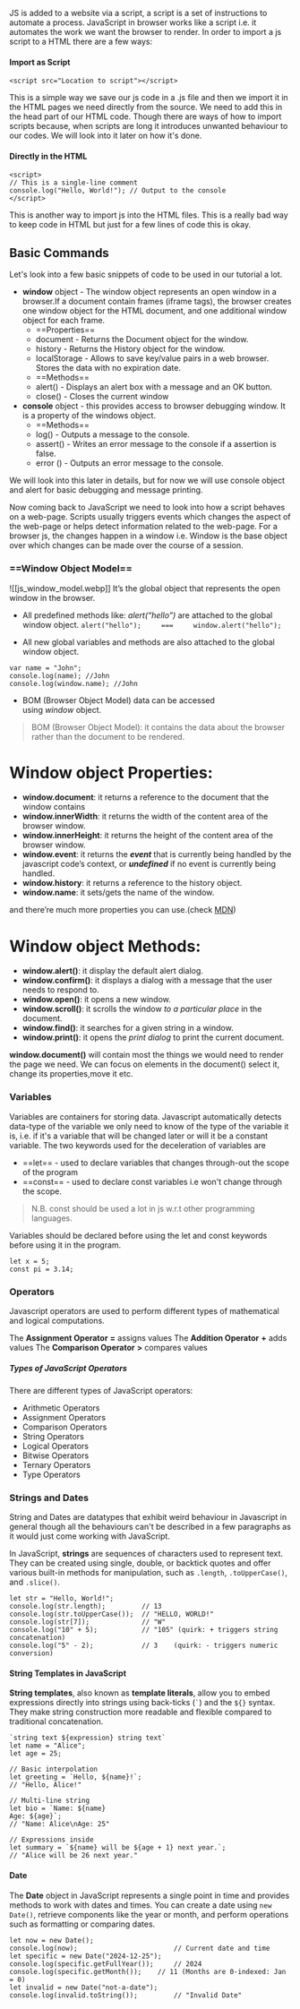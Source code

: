 JS is added to a website via a script, a script is a set of instructions to automate a process. JavaScript in browser works like a script i.e. it automates the work we want the browser to render. In order to import a js script to a HTML there are a few ways:

#### Import as Script

```
<script src="Location to script"></script>
```

This is a simple way we save our js code in a .js file and then we import it in the HTML pages we need directly from the source. We need to add this in the head part of our HTML code. Though there are ways of how to import scripts because, when scripts are long it introduces unwanted behaviour to our codes. We will look into it later on how it's done.

#### Directly in the HTML

```
<script>
// This is a single-line comment
console.log("Hello, World!"); // Output to the console
</script>
```

This is another way to import js into the HTML files. This is a really bad way to keep code in HTML but just for a few lines of code this is okay.

## Basic Commands

Let's look into a few basic snippets of code to be used in our tutorial a lot. 
- **window** object - The window object represents an open window in a browser.If a document contain frames (iframe tags), the browser creates one window object for the HTML document, and one additional window object for each frame.
	- ==Properties==
	- document - Returns the Document object for the window.
	- history - Returns the History object for the window.
	- localStorage - Allows to save key/value pairs in a web browser. Stores the data with no expiration date.
	- ==Methods== 
	- alert() - Displays an alert box with a message and an OK button.
	- close() - Closes the current window
- **console** object - this provides access to browser debugging window. It is a property of the windows object.
	- ==Methods==
	-  log()  - Outputs a message to the console.
	-  assert() - Writes an error message to the console if a assertion is false.
	-  error () - Outputs an error message to the console.

We will look into this later in details, but for now we will use console object and alert for basic debugging and message printing.

Now coming back to JavaScript we need to look into how a script behaves on a web-page.  Scripts usually triggers events which changes the aspect of the web-page or helps detect information related to the web-page. For a browser js, the changes happen in a window i.e. Window is the base object over which changes can be made over the course of a session. 

###  ==Window Object Model==

![[js_window_model.webp]]
It’s the global object that represents the open window in the browser.
- All predefined methods like: _alert(“hello”)_ are attached to the global window object.
`alert("hello");     ===     window.alert("hello");`

- All new global variables and methods are also attached to the global window object.

```
var name = "John";  
console.log(name); //John  
console.log(window.name); //John
```

- BOM (Browser Object Model) data can be accessed using _window_ object.

> BOM (Browser Object Model): it contains the data about the browser rather than the document to be rendered.

# Window object Properties:

- **window.document**: it returns a reference to the document that the window contains
- **window.innerWidth**: it returns the width of the content area of the browser window.
- **window.innerHeight**: it returns the height of the content area of the browser window.
- **window.event**: it returns the **_event_** that is currently being handled by the javascript code’s context, or **_undefined_** if no event is currently being handled.
- **window.history**: it returns a reference to the history object.
- **window.name**: it sets/gets the name of the window.

and there’re much more properties you can use.(check [MDN](https://developer.mozilla.org/en-US/docs/Web/API/Window))

# Window object Methods:

- **window.alert()**: it display the default alert dialog.
- **window.confirm()**: it displays a dialog with a message that the user needs to respond to.
- **window.open()**: it opens a new window.
- **window.scroll()**: it scrolls the window _to a particular place_ in the document.
- **window.find()**: it searches for a given string in a window.
- **window.print()**: it opens the _print dialog_ to print the current document.

**window.document()** will contain most the things we would need to render the page we need. We can focus on elements in the document() select it, change its properties,move it etc.

### Variables

Variables are containers for storing data. Javascript automatically detects data-type of the variable we only need to know of the type of the variable it is, i.e. if it's a variable that will be changed later or will it be a constant variable. The two keywords used for the deceleration of variables are 
- ==let== - used to declare variables that changes through-out the scope of the program
- ==const== - used to declare const variables i.e won't change through the scope.

> N.B. const should be used a lot in js w.r.t other programming languages.

Variables should be declared before using the let and const keywords before using it in the program.  
```
let x = 5; 
const pi = 3.14;
```

### Operators

Javascript operators are used to perform different types of mathematical and logical computations.

The **Assignment Operator** **=** assigns values
The **Addition Operator** **+** adds values
The **Comparison Operator** **>** compares values
##### Types of JavaScript Operators

There are different types of JavaScript operators:
- Arithmetic Operators
- Assignment Operators
- Comparison Operators
- String Operators
- Logical Operators
- Bitwise Operators
- Ternary Operators
- Type Operators

### Strings and Dates

String and  Dates are datatypes that exhibit weird behaviour in Javascript in general though all the behaviours can't be described in a few paragraphs as it would just come working with JavaScript. 

In JavaScript, **strings** are sequences of characters used to represent text. They can be created using single, double, or backtick quotes and offer various built-in methods for manipulation, such as `.length`, `.toUpperCase()`, and `.slice()`.

```
let str = "Hello, World!";
console.log(str.length);         // 13
console.log(str.toUpperCase());  // "HELLO, WORLD!"
console.log(str[7]);             // "W"
console.log("10" + 5);           // "105" (quirk: + triggers string concatenation)
console.log("5" - 2);            // 3    (quirk: - triggers numeric conversion)

```

#### String Templates in JavaScript

**String templates**, also known as **template literals**, allow you to embed expressions directly into strings using back-ticks (`` ` ``) and the `${}` syntax. They make string construction more readable and flexible compared to traditional concatenation.
```
`string text ${expression} string text`
let name = "Alice";
let age = 25;

// Basic interpolation
let greeting = `Hello, ${name}!`;
// "Hello, Alice!"

// Multi-line string
let bio = `Name: ${name}
Age: ${age}`;
// "Name: Alice\nAge: 25"

// Expressions inside
let summary = `${name} will be ${age + 1} next year.`;
// "Alice will be 26 next year."

```
#### Date
The **Date** object in JavaScript represents a single point in time and provides methods to work with dates and times. You can create a date using `new Date()`, retrieve components like the year or month, and perform operations such as formatting or comparing dates.

```
let now = new Date();
console.log(now);                        // Current date and time
let specific = new Date("2024-12-25");
console.log(specific.getFullYear());     // 2024
console.log(specific.getMonth());    // 11 (Months are 0-indexed: Jan = 0)
let invalid = new Date("not-a-date");
console.log(invalid.toString());         // "Invalid Date"
```


























